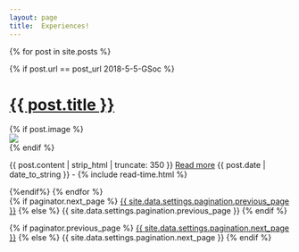 ```yaml
---
layout: page
title:  Experiences!
---
```


{% for post in site.posts %}
<div class="posts">
  {% if post.url == post_url 2018-5-5-GSoc %}
  <h1>
    <a href="{{ site.github.url }}{{ post.url }}">{{ post.title }}</a>
  </h1>
  {% if post.image %}
  <div class="thumbnail-container">
    <a href="{{ site.github.url }}{{ post.url }}"><img src="{{ site.github.url }}/assets/img/{{ post.image }}"></a>
  </div>
  {% endif %}
  <p>
    {{ post.content | strip_html | truncate: 350 }} <a href="{{ site.github.url }}{{ post.url }}">Read more</a>
    <span class="post-date"><i class="fa fa-calendar" aria-hidden="true"></i> {{ post.date | date_to_string }} - <i class="fa fa-clock-o" aria-hidden="true"></i> {% include read-time.html %}</span>
  </p>
</div>
{%endif%}
{% endfor %}

<!-- Pagination links -->
<div class="pagination">
  {% if paginator.next_page %}
    <a class="pagination-button pagination-active" href="{{ site.github.url }}{{ paginator.next_page_path }}" class="next">{{ site.data.settings.pagination.previous_page }}</a>
  {% else %}
    <span class="pagination-button">{{ site.data.settings.pagination.previous_page }}</span>
  {% endif %}

  {% if paginator.previous_page %}
    <a class="pagination-button pagination-active" href="{{ site.baseurl }}{{ paginator.previous_page_path }}">{{ site.data.settings.pagination.next_page }}</a>
  {% else %}
    <span class="pagination-button">{{ site.data.settings.pagination.next_page }}</span>
  {% endif %}
</div>
